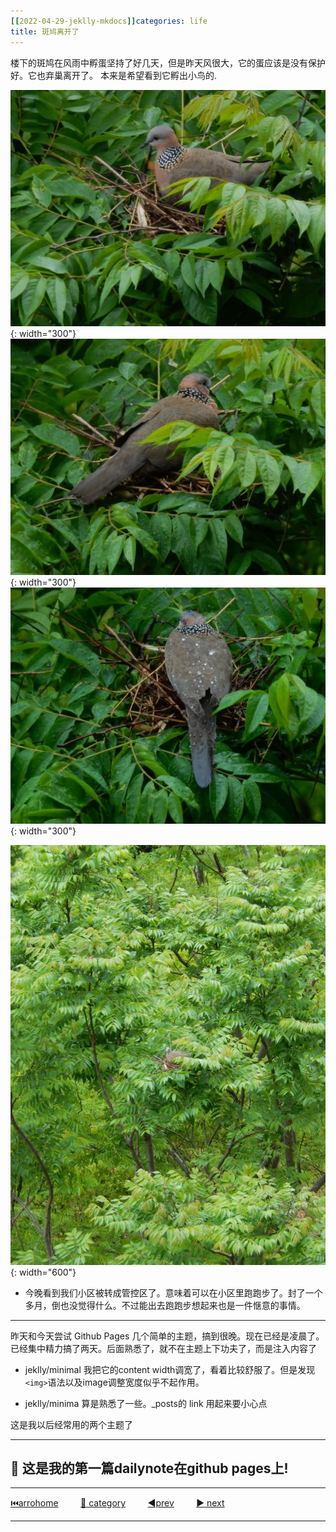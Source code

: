 ```yaml
---
[[2022-04-29-jeklly-mkdocs]]categories: life
title: 斑鸠离开了
---
```


楼下的斑鸠在风雨中孵蛋坚持了好几天，但是昨天风很大，它的蛋应该是没有保护好。它也弃巢离开了。
本来是希望看到它孵出小鸟的.

![](../assets/20220429/bird2.jpg){: width="300"}
![](../assets/20220429/bird3.jpg){: width="300"}
![](../assets/20220429/bird4.jpg){: width="300"}

![](../assets/20220429/bird1.jpg){: width="600"}


- 今晚看到我们小区被转成管控区了。意味着可以在小区里跑跑步了。封了一个多月，倒也没觉得什么。不过能出去跑跑步想起来也是一件惬意的事情。



---

昨天和今天尝试 Github Pages 几个简单的主题，搞到很晚。现在已经是凌晨了。
已经集中精力搞了两天。后面熟悉了，就不在主题上下功夫了，而是注入内容了

- jeklly/minimal 我把它的content width调宽了，看着比较舒服了。但是发现 `<img>`语法以及image调整宽度似乎不起作用。 

- jeklly/minima 算是熟悉了一些。_posts的 link 用起来要小心点

这是我以后经常用的两个主题了

---

## 🎉 这是我的第一篇dailynote在github pages上!
---

[⏮️arrohome](../index.md) &nbsp; &nbsp; &nbsp; &nbsp; [🔀 category](../category.md) &nbsp; &nbsp; &nbsp; &nbsp; [ ◀️prev](2022-04-28-late-night.md) &nbsp; &nbsp; &nbsp; &nbsp; [ ▶️ next](./2022-04-29-jekyll-mkdocs-learning.md)


---
